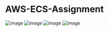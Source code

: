 # AWS-ECS-Assignment

![image](https://github.com/jignyasamishra/AWS-ECS-Assignment/assets/85229187/a1151c06-bd14-4566-aaf1-133f6fb3242f)
![image](https://github.com/jignyasamishra/AWS-ECS-Assignment/assets/85229187/1345a27f-fb65-4e80-b385-bf3ff1eecda0)
![image](https://github.com/jignyasamishra/AWS-ECS-Assignment/assets/85229187/c3a4a972-cebc-4ebc-b5a8-652739e17ff4)
![image](https://github.com/jignyasamishra/AWS-ECS-Assignment/assets/85229187/a5f70f11-eb4f-45a4-9e99-26170c770de7)


